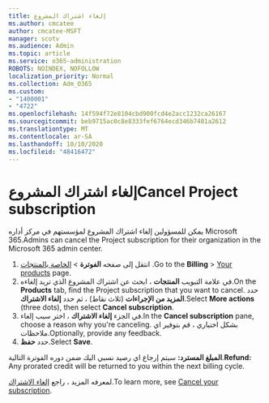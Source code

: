 ```yaml
---
title: إلغاء اشتراك المشروع
ms.author: cmcatee
author: cmcatee-MSFT
manager: scotv
ms.audience: Admin
ms.topic: article
ms.service: o365-administration
ROBOTS: NOINDEX, NOFOLLOW
localization_priority: Normal
ms.collection: Adm_O365
ms.custom:
- "1400001"
- "4722"
ms.openlocfilehash: 14f594f72e8104cbd900fcd4e2acc1232ca26167
ms.sourcegitcommit: beb9715ac0c8e8333fef6764ecd346b7401a2612
ms.translationtype: MT
ms.contentlocale: ar-SA
ms.lasthandoff: 10/10/2020
ms.locfileid: "48416472"
---
```

# <a name="cancel-project-subscription"></a><span data-ttu-id="058e0-102">إلغاء اشتراك المشروع</span><span class="sxs-lookup"><span data-stu-id="058e0-102">Cancel Project subscription</span></span>

<span data-ttu-id="058e0-103">يمكن للمسؤولين إلغاء اشتراك المشروع لمؤسستهم في مركز أداره Microsoft 365.</span><span class="sxs-lookup"><span data-stu-id="058e0-103">Admins can cancel the Project subscription for their organization in the Microsoft 365 admin center.</span></span>

1. <span data-ttu-id="058e0-104">انتقل إلى صفحه **الفوترة** \> [الخاصة بالمنتجات](https://go.microsoft.com/fwlink/p/?linkid=842054) .</span><span class="sxs-lookup"><span data-stu-id="058e0-104">Go to the **Billing** \> [Your products](https://go.microsoft.com/fwlink/p/?linkid=842054) page.</span></span>
2. <span data-ttu-id="058e0-105">في علامة التبويب **المنتجات** ، ابحث عن اشتراك المشروع الذي تريد إلغاءه.</span><span class="sxs-lookup"><span data-stu-id="058e0-105">On the **Products** tab, find the Project subscription that you want to cancel.</span></span> <span data-ttu-id="058e0-106">حدد **المزيد من الإجراءات** (ثلاث نقاط) ، ثم حدد **إلغاء الاشتراك**.</span><span class="sxs-lookup"><span data-stu-id="058e0-106">Select **More actions** (three dots), then select **Cancel subscription**.</span></span>
3. <span data-ttu-id="058e0-107">في الجزء **إلغاء الاشتراك** ، اختر سبب إلغاء.</span><span class="sxs-lookup"><span data-stu-id="058e0-107">In the **Cancel subscription** pane, choose a reason why you're canceling.</span></span> <span data-ttu-id="058e0-108">بشكل اختياري ، قم بتوفير اي ملاحظات.</span><span class="sxs-lookup"><span data-stu-id="058e0-108">Optionally, provide any feedback.</span></span>
4. <span data-ttu-id="058e0-109">حدد **حفظ**.</span><span class="sxs-lookup"><span data-stu-id="058e0-109">Select **Save**.</span></span>

<span data-ttu-id="058e0-110">**المبلغ المسترد:** سيتم إرجاع اي رصيد نسبي اليك ضمن دوره الفوترة التالية.</span><span class="sxs-lookup"><span data-stu-id="058e0-110">**Refund:** Any prorated credit will be returned to you within the next billing cycle.</span></span>

<span data-ttu-id="058e0-111">لمعرفه المزيد ، راجع [إلغاء الاشتراك](https://docs.microsoft.com/microsoft-365/commerce/subscriptions/cancel-your-subscription).</span><span class="sxs-lookup"><span data-stu-id="058e0-111">To learn more, see [Cancel your subscription](https://docs.microsoft.com/microsoft-365/commerce/subscriptions/cancel-your-subscription).</span></span>